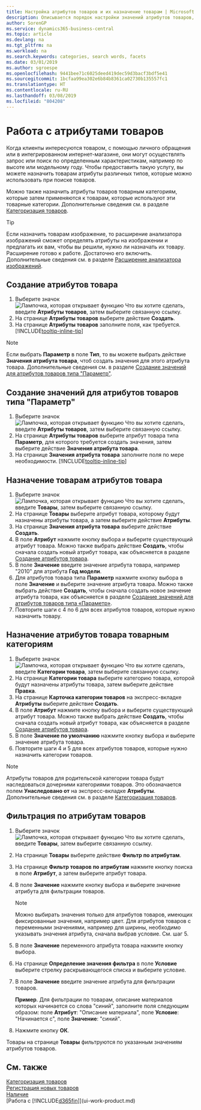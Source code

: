 ```yaml
---
title: Настройка атрибутов товаров и их назначение товарам | Microsoft Docs
description: Описывается порядок настройки значений атрибутов товаров, которые, например, можно использовать как поисковые слова, а также присваивать товарам и товарным категориям.
author: SorenGP
ms.service: dynamics365-business-central
ms.topic: article
ms.devlang: na
ms.tgt_pltfrm: na
ms.workload: na
ms.search.keywords: categories, search words, facets
ms.date: 03/01/2019
ms.author: sgroespe
ms.openlocfilehash: 9441bee71c6025deed419dec59d3bacf3bdf5e41
ms.sourcegitcommit: 1bcfaa99ea302e6b84b8361ca02730b135557fc1
ms.translationtype: HT
ms.contentlocale: ru-RU
ms.lasthandoff: 03/08/2019
ms.locfileid: "804208"
---
```

# <a name="work-with-item-attributes"></a>Работа с атрибутами товаров
Когда клиенты интересуются товаром, с помощью личного обращения или в интегрированном интернет-магазине, они могут осуществлять запрос или поиск по определенным характеристикам, например по высоте или модельному году. Чтобы предоставить такую услугу, вы можете назначить товарам атрибуты различных типов, которые можно использовать при поиске товаров.

Можно также назначить атрибуты товаров товарным категориям, которые затем применяются к товарам, которые используют эти товарные категории. Дополнительные сведения см. в разделе [Категоризация товаров](inventory-how-categorize-items.md).

> [!Tip]  
> Если назначить товарам изображение, то расширение анализатора изображений сможет определять атрибуты на изображении и предлагать их вам, чтобы вы решили, нужно ли назначать их товару. Расширение готово к работе. Достаточно его включить. Дополнительные сведения см. в разделе [Расширение анализатора изображений](ui-extensions-image-analyzer.md).

## <a name="to-create-item-attributes"></a>Создание атрибутов товара
1. Выберите значок ![Лампочка, которая открывает функцию Что вы хотите сделать](media/ui-search/search_small.png "Что вы хотите сделать"), введите **Атрибуты товаров**, затем выберите связанную ссылку.
2. На странице **Атрибуты товаров** выберите действие **Создать**.
3. На странице **Атрибуты товаров** заполните поля, как требуется. [!INCLUDE[tooltip-inline-tip](includes/tooltip-inline-tip_md.md)]

> [!NOTE]  
>   Если выбрать **Параметр** в поле **Тип**, то вы можете выбрать действие **Значения атрибута товара**, чтоб создать значения для этого атрибута товара. Дополнительные сведения см. в разделе [Создание значений для атрибутов товаров типа "Параметр"](inventory-how-work-item-attributes.md#to-create-values-for-item-attributes-of-type-option).  

## <a name="to-create-values-for-item-attributes-of-type-option"></a>Создание значений для атрибутов товаров типа "Параметр"
1. Выберите значок ![Лампочка, которая открывает функцию Что вы хотите сделать](media/ui-search/search_small.png "Что вы хотите сделать"), введите **Атрибуты товаров**, затем выберите связанную ссылку.
2. На странице **Атрибуты товаров** выберите атрибут товара типа **Параметр**, для которого требуется создать значения, затем выберите действие **Значения атрибута товара**.
3. На странице **Значения атрибута товара** заполните поля по мере необходимости. [!INCLUDE[tooltip-inline-tip](includes/tooltip-inline-tip_md.md)]

## <a name="to-assign-item-attributes-to-items"></a>Назначение товарам атрибутов товара
1. Выберите значок ![Лампочка, которая открывает функцию Что вы хотите сделать](media/ui-search/search_small.png "Что вы хотите сделать"), введите **Товары**, затем выберите связанную ссылку.
2. На странице **Товары** выберите атрибут товара, которому будут назначены атрибуты товара, а затем выберите действие **Атрибуты**.
3. На странице **Значения атрибута товара** выберите действие **Создать**.
4. В поле **Атрибут** нажмите кнопку выбора и выберите существующий атрибут товара. Можно также выбрать действие **Создать**, чтобы сначала создать новый атрибут товара, как объясняется в разделе [Создание атрибутов товара](inventory-how-work-item-attributes.md#to-create-item-attributes).
5. В поле **Значение** введите значение атрибута товара, например "2010" для атрибута **Год модели**.
6. Для атрибутов товара типа **Параметр** нажмите кнопку выбора в поле **Значение** и выберите значение атрибута товара. Можно также выбрать действие **Создать**, чтобы сначала создать новое значение атрибута товара, как объясняется в разделе [Создание значений для атрибутов товаров типа «Параметр»](inventory-how-work-item-attributes.md#to-assign-item-attributes-to-items).
7. Повторите шаги с 4 по 6 для всех атрибутов товаров, которые нужно назначить товару.

## <a name="to-assign-item-attributes-to-item-categories"></a>Назначение атрибутов товара товарным категориям
1. Выберите значок ![Лампочка, которая открывает функцию Что вы хотите сделать](media/ui-search/search_small.png "Что вы хотите сделать"), введите **Категории товара**, затем выберите связанную ссылку.
2. На странице **Категории товара** выберите категорию товара, которой будут назначены атрибуты товара, затем выберите действие **Правка**.
3. На странице **Карточка категории товаров** на экспресс-вкладке **Атрибуты** выберите действие **Создать**.
4. В поле **Атрибут** нажмите кнопку выбора и выберите существующий атрибут товара. Можно также выбрать действие **Создать**, чтобы сначала создать новый атрибут товара, как объясняется в разделе [Создание атрибутов товара](inventory-how-work-item-attributes.md#to-create-item-attributes).
5. В поле **Значение по умолчанию** нажмите кнопку выбора и выберите значение атрибута товара.
6. Повторите шаги 4 и 5 для всех атрибутов товаров, которые нужно назначить категории товаров.

> [!NOTE]  
>   Атрибуты товаров для родительской категории товара будут наследоваться дочерними категориями товаров. Это обозначается полем **Унаследовано от** на экспресс-вкладке **Атрибуты**. Дополнительные сведения см. в разделе [Категоризация товаров](inventory-how-categorize-items.md).

## <a name="to-filter-by-item-attributes"></a>Фильтрация по атрибутам товаров
1. Выберите значок ![Лампочка, которая открывает функцию Что вы хотите сделать](media/ui-search/search_small.png "Что вы хотите сделать"), введите **Товары**, затем выберите связанную ссылку.
2. На странице **Товары** выберите действие **Фильтр по атрибутам**.
3. На странице **Фильтр товаров по атрибутам** нажмите кнопку поиска в поле **Атрибут**, а затем выберите атрибут товара.
4. В поле **Значение** нажмите кнопку выбора и выберите значение атрибута для фильтрации товаров.

    > [!NOTE]  
    >   Можно выбирать значения только для атрибутов товаров, имеющих фиксированные значения, например цвет. Для атрибутов товаров с переменными значениями, например для ширины, необходимо указывать значения атрибута, сначала выбрав условие. См. шаг 5.
5. В поле **Значение** переменного атрибута товара нажмите кнопку выбора.
6. На странице **Определение значения фильтра** в поле **Условие** выберите стрелку раскрывающегося списка и выберите условие.
7. В поле **Значение** введите значение атрибута для фильтрации товаров.

    **Пример**. Для фильтрации по товарам, описание материалов которых начинается со слова "синий", заполните поля следующим образом: поле **Атрибут**: "Описание материала", поле **Условие**: "Начинается с", поле **Значение**: "синий".
8. Нажмите кнопку **ОК**.   

Товары на странице **Товары** фильтруются по указанным значениям атрибутов товаров.

## <a name="see-also"></a>См. также
[Категоризация товаров](inventory-how-categorize-items.md)    
[Регистрация новых товаров](inventory-how-register-new-items.md)  
[Наличие](inventory-manage-inventory.md)  
[Работа с [!INCLUDE[d365fin](includes/d365fin_md.md)]](ui-work-product.md)
